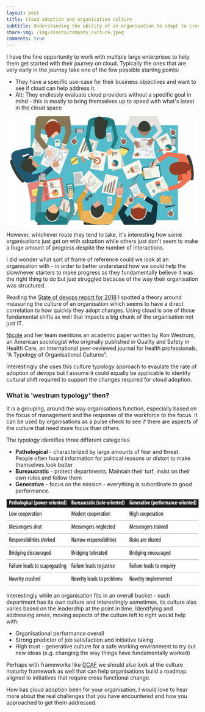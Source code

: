 ```yaml
---
layout: post
title: Cloud adoption and organisation culture
subtitle: Understanding the ability of an organisation to adapt to cross functional level changes
share-img: /img/assets/company_culture.jpeg
comments: true
---
```

I have the fine opportunity to work with multiple large enterprises to help them get started with their journey on cloud. Typically the ones that are very early in the journey take one of the few possible starting points:
* They have a specific use-case for their business objectives and want to see if cloud can help address it.
* Alt; They endlessly evaluate cloud providers without a specific goal in mind - this is mostly to bring themselves up to speed with what's latest in the cloud space

![Company Culture](/img/assets/company_culture.jpeg )

However, whichever route they tend to take, it's interesting how some organisations just get on with adoption while others just don't seem to make a huge amount of progress despite the number of interactions.
 
I did wonder what sort of frame of reference could we look at an organisation with - in order to better understand how we could help the slow/never starters to make progress as they fundamentally believe it was the right thing to do but just struggled because of the way their organisation was structured.
 
Reading the [State of devops report for 2018](https://cloudplatformonline.com/2018-state-of-devops.html) I spotted a theory around measuring the culture of an organisation which seems to have a direct correlation to how quickly they adopt changes. Using cloud is one of those fundamental shifts as well that impacts a big chunk of the organisation not just IT.
 
[Nicole](https://www.linkedin.com/in/nicolefv/) and her team mentions an academic paper written by Ron Westrum, an American sociologist who originally published in Quality and Safety in Health Care, an international peer-reviewed journal for health professionals, “A Typology of Organisational Cultures”.
 
Interestingly she uses this culture typology approach to evaulate the rate of adoption of devops but I assume it could equally be applicable to identify cultural shift required to support the changes required for cloud adoption.
 
### What is 'westrum typology' then?
It is a grouping, around the way organisations function, especially based on the focus of management and the response of the workforce to the focus. It can be used by organisations as a pulse check to see if there are aspects of the culture that need more focus than others.
 
The typology identifies three different categories
*  **Pathological** - characterized by large amounts of fear and threat. People often hoard information for political reasons or distort to make themselves look better
*  **Bureaucratic** - protect departments. Maintain their turf, insist on their own rules and follow them
*  **Generative** - focus on the mission - everything is subordinate to good performance.

![Westrum Typology](/img/assets/westrum_typology.png)

Interestingly while an organisation fits in an overall bucket - each department has its own culture and interestingly sometimes, its culture also varies based on the leadership at the point in time. Identifying and addressing areas, moving aspects of the culture left to right would help with:
*  Organisational performance overall
*  Strong predictor of job satisfaction and initiative taking
*  High trust - generative culture for a safe working environment to try out new ideas (e.g. changing the way things have fundamentally worked)
 
Perhaps with frameworks like [GCAF](https://services.google.com/fh/files/misc/adoption_framework_whitepaper_nov12_final.pdf) we should also look at the culture maturity framework as well that can help organisations build a roadmap aligned to initiatives that require cross functional change.
 
How has cloud adoption been for your organisation, I would love to hear more about the real challenges that you have encountered and how you approached to get them addressed.

